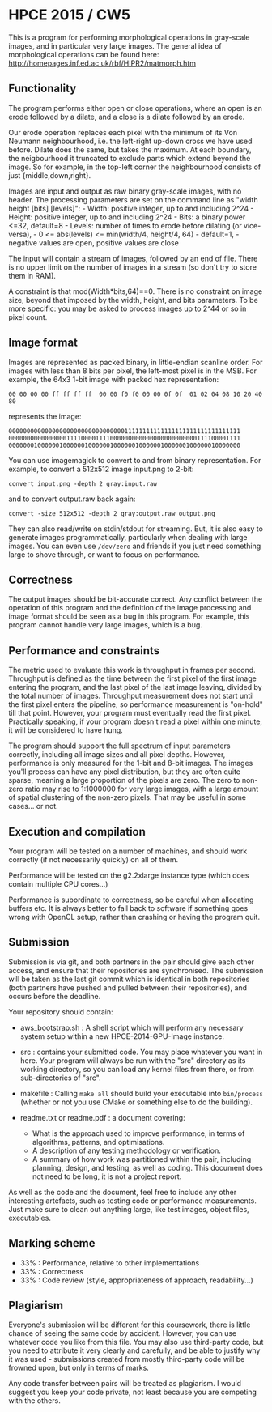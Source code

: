 HPCE 2015 / CW5
===========

This is a program for performing morphological operations in gray-scale
images, and in particular very large images. The general idea of
morphological operations can be found here:
http://homepages.inf.ed.ac.uk/rbf/HIPR2/matmorph.htm

Functionality
--------------

The program performs either open or close operations,
where an open is an erode followed by a dilate, and
a close is a dilate followed by an erode.

Our erode operation replaces each pixel with the minimum
of its Von Neumann neighbourhood, i.e. the left-right
up-down cross we have used before. Dilate does the same, but
takes the maximum. At each boundary, the neigbourhood
it truncated to exclude parts which extend beyond the
image. So for example, in the top-left corner the
neighbourhood consists of just {middle,down,right}.

Images are input and output as raw binary gray-scale
images, with no header. The processing parameters are
set on the command line as "width height [bits] [levels]":
    - Width: positive integer, up to and including 2^24
    - Height: positive integer, up to and including 2^24
    - Bits: a binary power <=32, default=8
    - Levels: number of times to erode before dilating (or vice-versa),
        - 0 <= abs(levels) <= min(width/4, height/4, 64) 
        - default=1,
        - negative values are open, positive values are close
			  
The input will contain a stream of images, followed by
an end of file. There is no upper limit on the number
of images in a stream (so don't try to store them in RAM).

A constraint is that mod(Width*bits,64)==0. There
is no constraint on image size, beyond that imposed
by the width, height, and bits parameters. To be
more specific: you may be asked to process images up
to 2^44 or so in pixel count.

Image format
---------------

Images are represented as packed binary, in little-endian
scanline order. For images with less than 8 bits per pixel, the
left-most pixel is in the MSB. For example, the 64x3 1-bit
image with packed hex representation:

    00 00 00 00 ff ff ff ff  00 00 f0 f0 00 00 0f 0f  01 02 04 08 10 20 40 80

represents the image:

    0000000000000000000000000000000011111111111111111111111111111111
    0000000000000000111100001111000000000000000000000000111100001111
    0000000100000010000001000000100000010000001000000100000010000000

You can use imagemagick to convert to and from binary representation.
For example, to convert a 512x512 image input.png to 2-bit:

    convert input.png -depth 2 gray:input.raw

and to convert output.raw back again:

    convert -size 512x512 -depth 2 gray:output.raw output.png

They can also read/write on stdin/stdout for streaming. But, it is
also easy to generate images programmatically, particularly when
dealing with large images. You can even use `/dev/zero` and
friends if you just need something large to shove through,
or want to focus on performance.

Correctness
-------------

The output images should be bit-accurate correct. Any conflict
between the operation of this program and the definition of the
image processing and image format should be seen as a bug in
this program. For example, this program cannot handle very
large images, which is a bug.

Performance and constraints
-------------------------------

The metric used to evaluate this work is throughput
in frames per second. Throughput is defined as the time between
the first pixel of the first image entering the program, and
the last pixel of the last image leaving, divided by the
total number of images. Throughput measurement does not start
until the first pixel enters the pipeline, so performance measurement
is "on-hold" till that point. However, your program
must eventually read the first pixel. Practically speaking,
if your program doesn't read a pixel within one minute,
it will be considered to have hung.

The program should support the full spectrum of input
parameters correctly, including all image sizes and
all pixel depths. However, performance is only measured
for the 1-bit and 8-bit images. The images you'll process
can have any pixel distribution, but they are often quite
sparse, meaning a large proportion of the pixels are
zero. The zero to non-zero ratio may rise to 1:1000000
for very large images, with a large amount of spatial
clustering of the non-zero pixels. That may be useful in
some cases... or not.

Execution and compilation
------------------------------

Your program will be tested on a number of machines,
and should work correctly (if not necessarily quickly)
on all of them.

Performance will be tested on the g2.2xlarge instance type
(which does contain multiple CPU cores...)

Performance is subordinate to correctness, so be careful
when allocating buffers etc. It is always better to fall back to
software if something goes wrong with OpenCL setup, rather
than crashing or having the program quit.

Submission
------------

Submission is via git, and both partners in the pair
should give each other access, and ensure that their
repositories are synchronised. The submission will be
taken as the last git commit which is identical in 
both repositories (both partners have pushed and pulled
between their repositories), and occurs before the deadline.

Your repository should contain:

- aws_bootstrap.sh : A shell script which will perform any
  necessary system setup within a new HPCE-2014-GPU-Image instance.
  
- src : contains your submitted code. You may place whatever
  you want in here. Your program will always be run with the
  "src" directory as its working directory, so you can load any
  kernel files from there, or from sub-directories of "src".

- makefile : Calling `make all` should build your executable
  into `bin/process` (whether or not you use CMake or something
  else to do the building).

- readme.txt or readme.pdf : a document covering:
  - What is the approach used to improve performance, in
     terms of algorithms, patterns, and optimisations.
  - A description of any testing methodology or verification.
  - A summary of how work was partitioned within the pair,
      including planning, design, and testing, as well as coding.
  This document does not need to be long, it is not a project
   report.

As well as the code and the document, feel free to include
any other interesting artefacts, such as testing code
or performance measurements. Just make sure to clean out
anything large, like test images, object files, executables.

Marking scheme
-----------------

- 33% : Performance, relative to other implementations
- 33% : Correctness
- 33% : Code review (style, appropriateness of approach, readability...)

Plagiarism
-----------

Everyone's submission will be different for this coursework,
there is little chance of seeing the same code by accident.
However, you can use whatever code you like from this file.
You may also use third-party code, but you need to attribute
it very clearly and carefully, and be able to justify why
it was used - submissions created from mostly third-party
code will be frowned upon, but only in terms of marks.

Any code transfer between pairs will be treated as plagiarism.
I would suggest you keep your code private, not least because
you are competing with the others.
